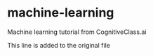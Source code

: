# machine-learning
Machine learning tutorial from CognitiveClass.ai

This line is added to the original file
